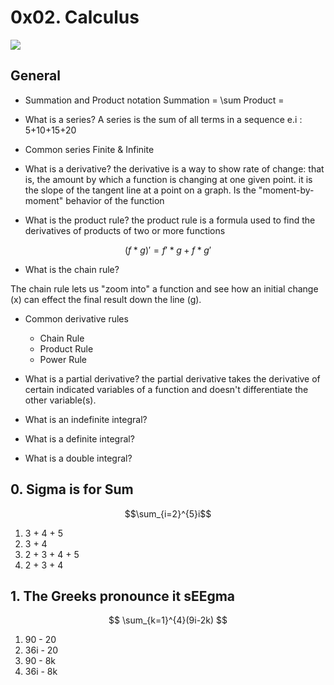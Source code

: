 # 0x02. Calculus

![](https://github.com/paurbano/holbertonschool-machine_learning/tree/master/images/calculus.jpg)

## General
* Summation and Product notation
Summation = \sum
Product = 
* What is a series?
A series is the sum of all terms in a sequence e.i : 5+10+15+20

* Common series
Finite & Infinite

* What is a derivative?
the derivative is a way to show rate of change: that is, the amount by which a function is changing at one given point. it is the slope of the tangent line at a point on a graph. Is the "moment-by-moment" behavior of the function

* What is the product rule?
the product rule is a formula used to find the derivatives of products of two or more functions

$$(f*g)' = f'*g + f*g'$$

* What is the chain rule?

The chain rule lets us "zoom into" a function and see how an initial change (x) can effect the final result down the line (g).

* Common derivative rules
    * Chain Rule
    * Product Rule
    * Power Rule

* What is a partial derivative?
the partial derivative takes the derivative of certain indicated variables of a function and doesn't differentiate the other variable(s).

* What is an indefinite integral?
* What is a definite integral?
* What is a double integral?

## 0. Sigma is for Sum
   
$$\sum_{i=2}^{5}i$$

1. 3 + 4 + 5
2. 3 + 4
3. 2 + 3 + 4 + 5
4. 2 + 3 + 4

## 1. The Greeks pronounce it sEEgma

$$ \sum_{k=1}^{4}(9i-2k) $$

1. 90 - 20
2. 36i - 20
3. 90 - 8k
4. 36i - 8k


